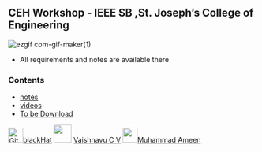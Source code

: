 
## CEH Workshop - IEEE SB ,St. Joseph’s College of Engineering
![ezgif com-gif-maker(1)](https://user-images.githubusercontent.com/86956564/131185855-0e8b0b7a-db98-4d43-9617-7e53aa8a66d8.gif)

* All requirements and notes are available there
<a href=""><img src="https://user-images.githubusercontent.com/73097560/115834477-dbab4500-a447-11eb-908a-139a6edaec5c.gif" width="2px"></a>
### Contents

* [notes](https://github.com/blackhatsacademy/sjcetpalai/tree/main/note)
* [videos](https://github.com/blackhatsacademy/sjcetpalai/tree/main/videos)
* [To be Download](https://github.com/blackhatsacademy/sjcetpalai/tree/main/download)


                  
<a href="https://www.instagram.com/blackhat_academy"><img src="https://media.giphy.com/media/W5eoZHPpUx9sapR0eu/giphy.gif" width="30px" alt="Git"/></h1></a>[blackHat](https://www.instagram.com/blackhat_academy/)
<a href="https://www.instagram.com/hack_with_vyshu/"><img src="https://github.com/TheDudeThatCode/TheDudeThatCode/blob/master/Assets/Designer.gif" width="36px"></h1></a> [Vaishnavu C V](https://www.instagram.com/hack_with_vyshu/)
<a href="https://www.instagram.com/_a.m.e.e.n._/"><img src="https://github.com/TheDudeThatCode/TheDudeThatCode/blob/master/Assets/Developer.gif" width="30px"></h1></a>[Muhammad Ameen](https://www.instagram.com/_a.m.e.e.n._/)
